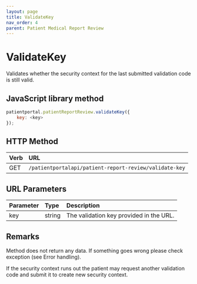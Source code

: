 ```yaml
---
layout: page
title: ValidateKey
nav_order: 4
parent: Patient Medical Report Review
---
```


# ValidateKey

Validates whether the security context for the last submitted validation code is still valid.

## JavaScript library method

```javascript
patientportal.patientReportReview.validateKey({
    key: <key>
});
```

## HTTP Method

| Verb | URL                                               |
|:-----|:--------------------------------------------------|
| GET | `/patientportalapi/patient-report-review/validate-key` |

## URL Parameters

| Parameter | Type   | Description                                                 |
|:----------|:-------|:------------------------------------------------------------|
| key | string | The validation key provided in the URL. |

## Remarks

Method does not return any data. If something goes wrong please check exception (see Error handling).

If the security context runs out the patient may request another validation code and submit it to create new security context.
